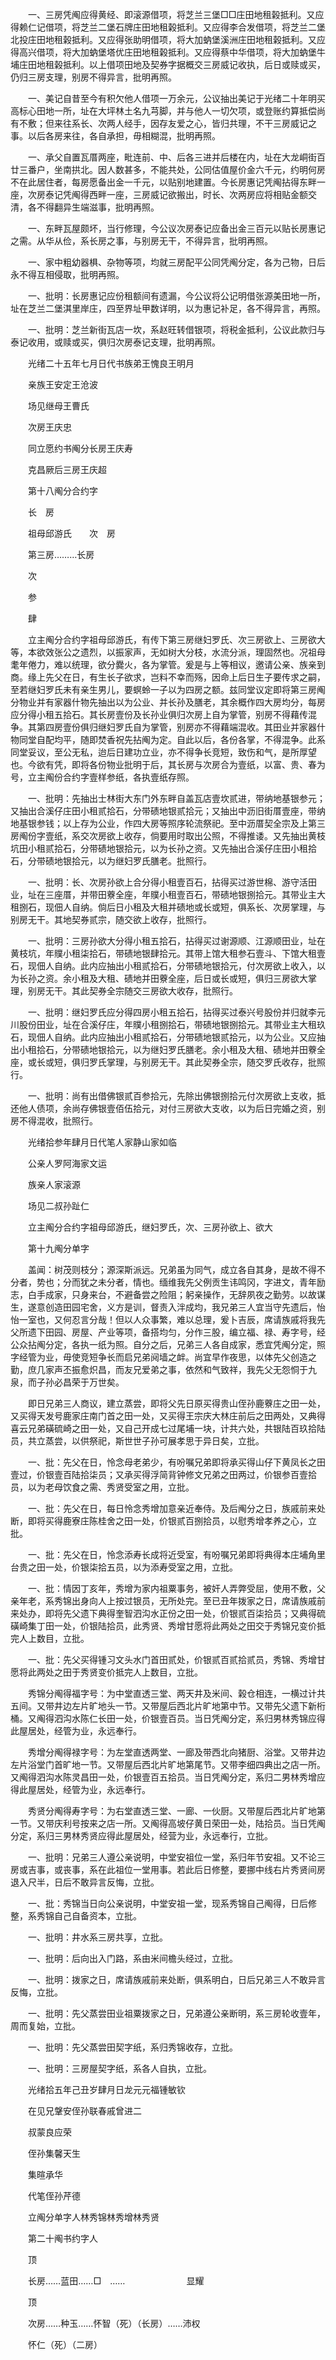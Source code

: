 <!-- { "loadSidebar": true } -->
　　一、三房凭阄应得黄经、即滚源借项，将芝兰三堡□□庄田地租榖抵利。又应得赖仁记借项，将芝兰二堡石牌庄田地租榖抵利。又应得李合发借项，将芝兰二堡北投庄田地租榖抵利。又应得张助明借项，将大加蚋堡溪洲庄田地租榖抵利。又应得高兴借项，将大加蚋堡塔优庄田地租榖抵利。又应得蔡中华借项，将大加蚋堡牛埔庄田地租榖抵利。以上借项田地及契券字据概交三房威记收执，后日或赎或买，仍归三房支理，别房不得异言，批明再照。

　　一、美记自昔至今有积欠他人借项一万余元，公议抽出美记于光绪二十年明买高标心田地一所，址在大坪林土名九芎脚，并与他人一切欠项，或登账约算抵偿尚有不敷；但来往系长、次两人经手，因存友爱之心，皆归共理，不干三房威记之事。以后各房来往，各自承担，毋相糊混，批明再照。

　　一、承父自置瓦厝两座，毗连前、中、后各三进并后楼在内，址在大龙峒街百廿三番户，坐南拱北。因人数甚多，不能共处，公同估值屋价金六千元，约明何房不在此居住者，每房愿备出金一千元，以贴别地建置。今长房惠记凭阄拈得东畔一座，次房泰记凭阄得西畔一座，三房威记欲搬出，时长、次两房应将相贴金额交清，各不得翻异生端滋事，批明再照。

　　一、东畔瓦屋颇坏，当行修理，今公议次房泰记应备出金三百元以贴长房惠记之需。从华从俭，系长房之事，与别房无干，不得异言，批明再照。

　　一、家中粗幼器椇、杂物等项，均就三房配平公同凭阄分定，各为己物，日后永不得互相侵取，批明再照。

　　一、批明：长房惠记应份租额间有遗漏，今公议将公记明借张源美田地一所，址在芝兰二堡淇里岸庄，四至界址甲数详明，以为惠记补足，各不得异言，再照。

　　一、批明：芝兰新街瓦店一坎，系赵旺转借银项，将税金抵利，公议此款归与泰记收用，或赎或买，俱归次房泰记支理，批明再照。

　　光绪二十五年七月日代书族弟王愧良王明月

　　亲族王安定王沧波

　　场见继母王曹氏

　　次房王庆忠

　　同立愿约书阄分长房王庆寿

　　克昌厥后三房王庆超

　　第十八阄分合约字

　　长　房

　　祖母邱游氏　　次　房

　　第三房………长房

　　次

　　参

　　肆

　　立主阄分合约字祖母邱游氏，有传下第三房继妇罗氏、次三房欲上、三房欲大等，本欲效张公之遗烈，以振家声，无如树大分枝，水流分派，理固然也。况祖母耄年倦力，难以统理，欲分爨火，各为掌管。爰是与上等相议，邀请公亲、族亲到商。缘上先父在日，有生长子欲求，岂料不幸而殇，因命上后日生子要传求之嗣，至若继妇罗氏未有亲生男儿，要螟蛉一子以为四房之额。兹同堂议定即将第三房阄分物业并有家器什物先抽出以为公业、并长孙及膳老，其余概作四大房均分，每房应分得小租五拾石。其长房壹份及长孙业俱归次房上自为掌管，别房不得藉传混争。其第四房壹份俱归继妇罗氏自为掌管，别房亦不得藉端混收。其田业并家器什物同堂自配均平，随即焚香祝先拈阄为定。自此以后，各份各掌，不得混争。此系同堂妥议，至公无私，迨后日建功立业，亦不得争长竞短，致伤和气，是所厚望也。今欲有凭，即将各份物业批明于后，其长房与次房合为壹纸，以富、贵、春为号，立主阄份合约字壹样参纸，各执壹纸存照。

　　一、批明：先抽出士林街大东门外东畔自盖瓦店壹坎贰进，带纳地基银参元；又抽出合溪仔庄田小租贰拾石，分带碛地银贰拾元；又抽出中沥旧街厝壹座，带纳地基银参钱；以上存为公业，作四大房等照序轮流祭祀。至中沥厝契全宗及上第三房阄份字壹纸，系交次房欲上收存，倘要用时取出公照，不得推诿。又先抽出黄枝坑田小租贰拾石，分带碛地银拾元，以为长孙之资。又先抽出合溪仔庄田小租拾石，分带碛地银拾元，以为继妇罗氏膳老。批照行。

　　一、批明：长、次房孙欲上合分得小租壹百石，拈得买过游世棉、游守活田业，址在三座厝，并带田藔全座，年贌小租壹百石，带碛地银捌拾元。其带业主大租捌石，现佃人自纳。倘后日小租及大租并碛地或长或短，俱系长、次房掌理，与别房无干。其地契券贰宗，随交欲上收存，批照行。

　　一、批明：三房孙欲大分得小租五拾石，拈得买过谢源顺、江源顺田业，址在黄枝坑，年贌小租柒拾石，带碛地银肆拾元。其带上馆大租参石壹斗、下馆大租壹石，现佃人自纳。此内应抽出小租贰拾石，分带碛地银拾元，付次房欲上收入，以为长孙之资。余小租及大租、碛地并田藔全座，后日或长或短，俱归三房欲大掌理，别房无干。其此契券全宗随交三房欲大收存，批照行。

　　一、批明：继妇罗氏应分得四房小租五拾石，拈得买过泰兴号股份并归就李元川股份田业，址在合溪仔庄，年贌小租捌拾石，带碛地银捌拾元。其带业主大租玖石，现佃人自纳。此内应抽出小租贰拾石，分带碛地银贰拾元，以为公业。又应抽出小租拾石，分带碛地银拾元，以为继妇罗氏膳老。余小租及大租、碛地并田藔全座，或长或短，俱归罗氏掌理，与别房无干。其此契券全宗，随交罗氏收存，批照行。

　　一、批明：尚有出借佛银贰百参拾元，先除出佛银捌拾元付次房欲上支收，抵还他人债项，余尚存佛银壹佰伍拾元，对付三房欲大支收，以为后日完婚之资，别房不得混收，批照行。

　　光绪拾参年肆月日代笔人家静山家如临

　　公亲人罗阿海家文运

　　族亲人家滚源

　　场见二叔孙趾仁

　　立主阄分合约字祖母邱游氏，继妇罗氏，次、三房孙欲上、欲大

　　第十九阄分单字

　　盖闻：树茂则枝分；源深斯派远。兄弟虽为同气，成立各自其身，是故不得不分者，势也；分而犹之未分者，情也。缅维我先父例贡生讳鸣冈，字进文，青年励志，白手成家，只身来台，不避备尝之险阻；躬亲操作，无辞夙夜之勤劳。以故谋生，遂意创造田园宅舍，义方是训，督责入泮成均，我兄弟三人宜当守先遗后，怡怡一室也，又何忍言分哉！但以人众事繁，难以总理，爰卜吉辰，席请族戚将我先父所遗下田园、房屋、产业等项，备搭均匀，分作三股，编立福、禄、寿字号，经公众拈阄分定，各执一纸为照。自分之后，兄弟三人各自成家，悉宜凭阄分定，照字经管为业，毋使竞短争长而启兄弟阋墙之衅。尚宜早作夜思，以体先父创造之勤，庶几家声丕振愈炽昌，而友兄爱弟之事，依然和气致祥，我先父无怨恫于九泉，而子孙必昌荣于万世矣。

　　即日兄弟三人商议，建立蒸尝，即将父先日原买得贵山侄孙鹿藔庄之田一处，又买得天发号鹿家庄南门首之田一处，又买得王宗庆大林庄前后之田两处，又典得喜云兄弟磺硫崎之田一处，又自己开成七过尾埔一块，计共六处，共银陆百玖拾陆员，共立蒸尝，以供祭祀，斯世世子孙可展孝思于异日矣，立批。

　　一、批：先父在日，怜念母老弟少，有吩嘱兄弟即将承买得山仔下黄凤长之田壹过，价银壹百陆拾柒员；又承买得浮简背钟修文兄弟之田两过，价银参百壹拾员，以为老母饮食之需、秀贤受室之用，立批。

　　一、批：先父在日，每日怜念秀增加意亲近奉侍。及后阄分之日，族戚前来处断，即将买得鹿寮庄陈桂舍之田一处，价银贰百捌拾员，以慰秀增孝养之心，立批。

　　一、批：先父在日，怜念添寿长成将近受室，有吩嘱兄弟即将典得本庄埔角里台贵之田一处，价银柒拾五员，以为添寿受室之用，立批。

　　一、批：情因丁亥年，秀增为家内祖粟事务，被奸人弄弊受屈，使用不敷，父亲年老，系秀锦出身向人上按过银员，无所处完。至已丑年拨家之日，席请族戚前来处办，即将先父遗下典得奎智泗沟水正份之田一处，价银贰百柒拾员；又典得硫磺崎集丁田一处，价银陆拾员，此秀贤、秀增甘愿将此两处之田交于秀锦兄变价抵完人上数目，立批。

　　一、批：先父买得锺习文头水门首田贰处，价银贰百贰拾贰员，秀锦、秀增甘愿将此两处之田于秀贤变价抵完人上数目，立批。

　　秀锦分阄得福字号：为中堂直透三堂、两天井及米间、榖仓相连，一横过计共五间。又带井边左片旷地头一节。又带屋后西北片旷地第中节。又带先父遗下新桁桶。又阄得泗沟水陈仁长田一处，价银壹百员。当日凭阄分定，系归男林秀锦应得此屋居处，经管为业，永远奉行。

　　秀增分阄得禄字号：为左堂直透两堂、一廊及带西北向猪厨、浴堂。又带井边左片浴堂门首旷地一节。又带屋后西北片旷地第尾节。又带李细四典出之店一所。又阄得泗沟水陈灵昌田一处，价银壹百五拾员。当日凭阄分定，系归二男林秀增应得此屋居处，经管为业，永远奉行。

　　秀贤分阄得寿字号：为右堂直透三堂、一廊、一伙厨。又带屋后西北片旷地第一节。又带庆利号按来之店一所。又阄得高坡仔黄日荣田一处，陆拾员。当日凭阄分定，系归三男林秀贤应得此屋居处，经营为业，永远奉行，立批。

　　一、批明：兄弟三人遵公亲说明，中堂安祖位一堂，系归年节安祖。又不论三房或吉事，或丧事，系在此祖位一堂用事。若此后日修整，要挪中线右片秀贤间房退入尺半，日后不敢异言反悔，立批。

　　一、批：秀锦当日向公亲说明，中堂安祖一堂，现系秀锦自己阄得，日后修整，系秀锦自己自备资本，立批。

　　一、批明：井水系三房共享，立批。

　　一、批明：后向出入门路，系由米间檐头经过，立批。

　　一、批明：拨家之日，席请族戚前来处断，俱系明白，日后兄弟三人不敢异言反悔，立批。

　　一、批明：先父蒸尝田业祖粟拨家之日，兄弟遵公亲断明，系三房轮收壹年，周而复始，立批。

　　一、批明：先父蒸尝田契字纸，系归秀锦收存，立批。

　　一、批明：三房屋契字纸，系各人自执，立批。

　　光绪拾五年己丑岁肆月日龙元元福锺敏钦

　　在见兄鞶安侄孙联春戚曾进二

　　叔蒙良应荣

　　侄孙集馨天生

　　集暄承华

　　代笔侄孙芹德

　　立阄分单字人林秀锦林秀增林秀贤

　　第二十阄书约字人

　　顶

　　长房……蓝田……□　……　　　　　　　显耀

　　顶

　　次房……种玉……怀智（死）（长房）……沛权

　　怀仁（死）（二房）


